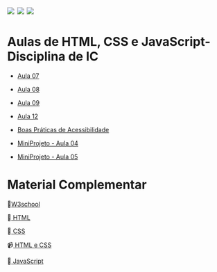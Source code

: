 # <img src="https://img.shields.io/badge/HTML5-E34F26?style=for-the-badge&logo=html5&logoColor=white"/>  <img src="https://img.shields.io/badge/css3-%231572B6.svg?style=for-the-badge&logo=css3&logoColor=white"/> <img src="https://img.shields.io/badge/JavaScript-F7DF1E?style=for-the-badge&logo=javascript&logoColor=black"/>
# Aulas de HTML, CSS  e JavaScript- Disciplina de IC 

<ul>
   <li><p> <a href="https://github.com/tatyane-calixto/html-css-1A/tree/main/Aula%2007%20-%20parte%20II">  Aula 07  </a> </p></li>
   <li><p> <a href="https://github.com/tatyane-calixto/html-css-1A/tree/main/Aula%2008">  Aula 08  </a> </p></li>
   <li><p> <a href="https://github.com/tatyane-calixto/html-css-1A/tree/main/Aula%2009">  Aula 09  </a> </p></li>
   <li><p> <a href="https://github.com/tatyane-calixto/html-css-1A/tree/main/Aula%2012">  Aula 12  </a> </p></li>
   <li><p> <a href="https://github.com/tatyane-calixto/html-css-1A/tree/main/Acessibilidade">  Boas Práticas de Acessibilidade </a> </p></li> 
   <li><p> <a href="https://github.com/tatyane-calixto/html-css-1A/tree/main/MiniProjeto%20-%20Aula%2004">  MiniProjeto - Aula 04  </a> </p></li>
   <li><p> <a href= "https://github.com/tatyane-calixto/html-css-1A/tree/main/MiniProjeto%20-%20Aula%2005">  MiniProjeto - Aula 05  </a> </p></li>
  
</ul>

# Material Complementar
<p>🔗<a href="https://www.w3schools.com/">W3school</a></p>
<p>🔗<a href="https://developer.mozilla.org/pt-BR/docs/Learn/HTML"> HTML </a></p>
<p>🔗<a href="https://developer.mozilla.org/pt-BR/docs/Web/CSS"> CSS </a></p>
<p>📹<a href="https://www.youtube.com/watch?v=Ejkb_YpuHWs&list=PLHz_AreHm4dkZ9-atkcmcBaMZdmLHft8n"> HTML e CSS </a></p>
<p>🔗<a href= "https://developer.mozilla.org/pt-BR/docs/Web/JavaScript"> JavaScript </a></p>
